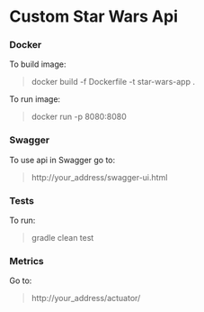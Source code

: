 # Custom Star Wars Api

### Docker
To build image:
 > docker build -f Dockerfile -t star-wars-app .

To run image:
> docker run -p 8080:8080 <IMAGE ID>

### Swagger
To use api in Swagger go to:
 > http://your_address/swagger-ui.html

### Tests
To run:
 > gradle clean test

### Metrics
Go to:
 > http://your_address/actuator/